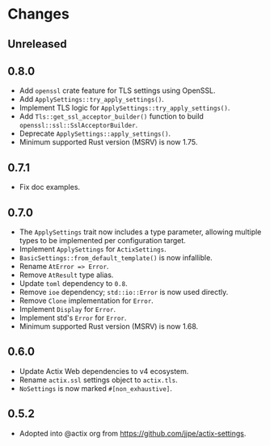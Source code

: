 # Changes

## Unreleased

## 0.8.0

- Add `openssl` crate feature for TLS settings using OpenSSL.
- Add `ApplySettings::try_apply_settings()`.
- Implement TLS logic for `ApplySettings::try_apply_settings()`.
- Add `Tls::get_ssl_acceptor_builder()` function to build `openssl::ssl::SslAcceptorBuilder`.
- Deprecate `ApplySettings::apply_settings()`.
- Minimum supported Rust version (MSRV) is now 1.75.

## 0.7.1

- Fix doc examples.

## 0.7.0

- The `ApplySettings` trait now includes a type parameter, allowing multiple types to be implemented per configuration target.
- Implement `ApplySettings` for `ActixSettings`.
- `BasicSettings::from_default_template()` is now infallible.
- Rename `AtError => Error`.
- Remove `AtResult` type alias.
- Update `toml` dependency to `0.8`.
- Remove `ioe` dependency; `std::io::Error` is now used directly.
- Remove `Clone` implementation for `Error`.
- Implement `Display` for `Error`.
- Implement std's `Error` for `Error`.
- Minimum supported Rust version (MSRV) is now 1.68.

## 0.6.0

- Update Actix Web dependencies to v4 ecosystem.
- Rename `actix.ssl` settings object to `actix.tls`.
- `NoSettings` is now marked `#[non_exhaustive]`.

## 0.5.2

- Adopted into @actix org from <https://github.com/jjpe/actix-settings>.
